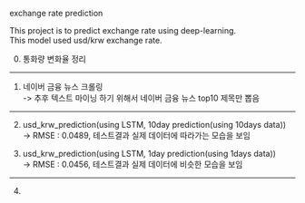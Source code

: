 exchange rate prediction

This project is to predict exchange rate using deep-learning.  
This model used usd/krw exchange rate.   

00. 통화량 변화율 정리 

 --------------------------------------

1. 네이버 금융 뉴스 크롤링  
-> 추후 텍스트 마이닝 하기 위해서 네이버 금융 뉴스 top10 제목만 뽑음  
  
  ------------------
  
2. usd_krw_prediction(using LSTM, 10day prediction(using 10days data))  
-> RMSE : 0.0489, 테스트결과 실제 데이터에 따라가는 모습을 보임  

3. usd_krw_prediction(using LSTM, 1day prediction(using 1days data))  
-> RMSE : 0.0456, 테스트결과 실제 데이터에 비슷한 모습을 보임  

----------------------

4. 

